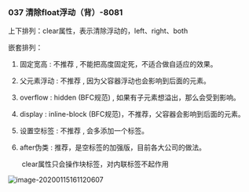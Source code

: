 ### 037 清除float浮动（背）-8081

上下排列：clear属性，表示清除浮动的，left、right、both

嵌套排列：

1. 固定宽高  : 不推荐 , 不能把高度固定死，不适合做自适应的效果。

2. 父元素浮动 : 不推荐 , 因为父容器浮动也会影响到后面的元素。

3. overflow : hidden (BFC规范) , 如果有子元素想溢出，那么会受到影响。

4. display : inline-block (BFC规范)，不推荐，父容器会影响到后面的元素。

5. 设置空标签 : 不推荐 , 会多添加一个标签。

6. after伪类 : 推荐，是空标签的加强版，目前各大公司的做法。

   ​	clear属性只会操作块标签，对内联标签不起作用

![image-20200115161120607](C:\Users\dell\AppData\Roaming\Typora\typora-user-images\image-20200115161120607.png)